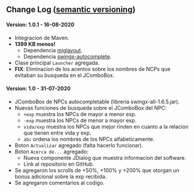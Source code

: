 ## Change Log ([semantic versioning](https://semver.org/))

#### Version: 1.0.1 - 16-08-2020

- Integracion de Maven.
- **1399 KB menos!**
  - Dependencia [miglayout](https://search.maven.org/artifact/com.miglayout/miglayout/3.7.4/jar).
  - Dependencia [swingx-autocomplete](https://search.maven.org/artifact/org.swinglabs.swingx/swingx-autocomplete/1.6.5-1/jar).
- Clase principal `Launcher` agregada.
- **FIX**: Eliminacion de los acentos sobre los nombres de NCPs que evitaban su busqueda en el JComboBox.

#### Version: 1.0 - 31-07-2020 

- JComboBox de NPCs autocompletable (libreria swingx-all-1.6.5.jar).
- Nuevas funciones de busqueda sobre el JComboBox del NPC:
  - `+exp` muestra los NPCs de mayor a menor exp.
  - `-exp` muestra los NPCs de menor a mayor exp.
  - `vida/exp` muestra los NPCs que mejor rinden en cuanto a la relacion que tienen entre vida y exp.
  - `abc` ordena los nombres de los NPCs alfabeticamente.
- Boton `Actualizar` agregado (falta hacerlo funcionar).
- Boton `Acerca de...` agregado:
  - Nueva componente JDialog que muestra informacion del software.
  - Link al repositorio en GitHub.
- Se agregaron los scrolls de +50%, +100% y +200% que otorgan un bonus adicional sobre la exp recibida.
- Se agregaron comentarios al codigo.
